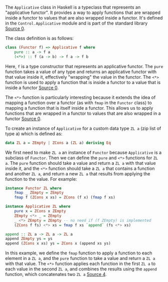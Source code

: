 The `Applicative` class in Haskell is a typeclass that represents an "applicative functor". It provides a way to apply functions that are wrapped inside a functor to values that are also wrapped inside a functor. It's defined in the `Control.Applicative` module and is part of the standard library [Source 0](http://www.learnyouahaskell.com/functors-applicative-functors-and-monoids).

The class definition is as follows:

```haskell
class (Functor f) => Applicative f where
    pure :: a -> f a
    (<*>) :: f (a -> b) -> f a -> f b
```

Here, `f` is a type constructor that represents an applicative functor. The `pure` function takes a value of any type and returns an applicative functor with that value inside it, effectively "wrapping" the value in the functor. The `<*>` function is used to apply a function that is inside a functor to a value that is inside a functor [Source 0](http://www.learnyouahaskell.com/functors-applicative-functors-and-monoids).

The `<*>` function is particularly interesting because it extends the idea of mapping a function over a functor (as with `fmap` in the `Functor` class) to mapping a function that is itself inside a functor. This allows us to apply functions that are wrapped in a functor to values that are also wrapped in a functor [Source 0](http://www.learnyouahaskell.com/functors-applicative-functors-and-monoids).

To create an instance of `Applicative` for a custom data type `ZL a` (zip list of type a) which is defined as:

```haskell
data ZL a = ZEmpty | ZCons a (ZL a) deriving Eq
```

We first need to make `ZL a` an instance of `Functor` because `Applicative` is a subclass of `Functor`. Then we can define the `pure` and `<*>` functions for `ZL a`. The `pure` function should take a value and return a `ZL a` with that value inside it, and the `<*>` function should take a `ZL a` that contains a function and another `ZL a`, and return a new `ZL a` that results from applying the function to the value. For example:

```haskell
instance Functor ZL where
    fmap _ ZEmpty = ZEmpty
    fmap f (ZCons x xs) = ZCons (f x) (fmap f xs)

instance Applicative ZL where
    pure x = ZCons x ZEmpty
    ZEmpty <*> _ = ZEmpty
    _ <*> ZEmpty = ZEmpty -- no need if (f ZEmpty) is implemented
    (ZCons f fs) <*> xs = fmap f xs `append` (fs <*> xs)

append :: ZL a -> ZL a -> ZL a
append ZEmpty ys = ys
append (ZCons x xs) ys = ZCons x (append xs ys)
```

In this example, we define the `fmap` function to apply a function to each element in a `ZL a`, and the `pure` function to take a value and return a `ZL a` with that value. The `<*>` function applies each function in the first `ZL a` to each value in the second `ZL a`, and combines the results using the `append` function, which concatenates two `ZL a` [Source 4](https://stackoverflow.com/questions/51989707/making-a-basic-haskell-type-an-instance-of-a-new-typeclass).